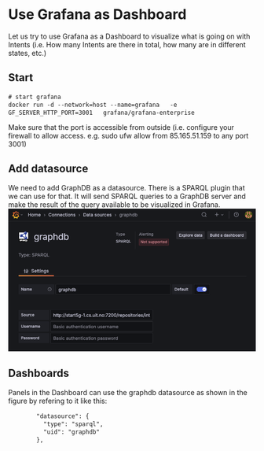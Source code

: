 # Use Grafana as Dashboard
Let us try to use Grafana as a Dashboard to visualize what is going on with Intents (i.e. How many Intents are there in total, how many are in different states, etc.)
## Start 
```
# start grafana
docker run -d --network=host --name=grafana   -e GF_SERVER_HTTP_PORT=3001   grafana/grafana-enterprise
```
Make sure that the port is accessible from outside (i.e. configure your firewall to allow access. e.g. sudo ufw allow from 85.165.51.159 to any port 3001)

## Add datasource
We need to add GraphDB as a datasource. There is a SPARQL plugin that we can use for that. It will send SPARQL queries to a GraphDB server and make the result of the query available to be visualized in Grafana.
![SPARQL plugin configuration](./SPARQL-plugin-config.png)

## Dashboards
Panels in the Dashboard can use the graphdb datasource as shown in the figure by refering to it like this:
```
        "datasource": {
          "type": "sparql",
          "uid": "graphdb"
        },

```
